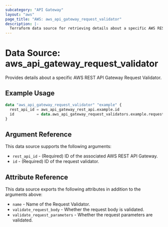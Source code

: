```yaml
---
subcategory: "API Gateway"
layout: "aws"
page_title: "AWS: aws_api_gateway_request_validator"
description: |-
  Terraform data source for retrieving details about a specific AWS REST API Gateway Request Validator.
---
```


# Data Source: aws_api_gateway_request_validator

Provides details about a specific AWS REST API Gateway Request Validator.

## Example Usage

```terraform
data "aws_api_gateway_request_validator" "example" {
  rest_api_id = aws_api_gateway_rest_api.example.id
  id          = data.aws_api_gateway_request_validators.example.request_validators[0].id
}
```

## Argument Reference

This data source supports the following arguments:

* `rest_api_id` - (Required) ID of the associated AWS REST API Gateway.
* `id` - (Required) ID of the request validator.

## Attribute Reference

This data source exports the following attributes in addition to the arguments above:

* `name` - Name of the Request Validator.
* `validate_request_body` - Whether the request body is validated.
* `validate_request_parameters` - Whether the request parameters are validated.
